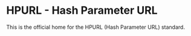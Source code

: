 # HPURL - Hash Parameter URL

This is the official home for the HPURL (Hash Parameter URL) standard.